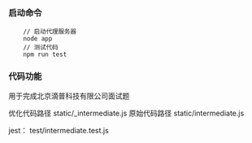 ### 启动命令
		// 启动代理服务器
		node app
		// 测试代码
		npm run test

### 代码功能
用于完成北京滴普科技有限公司面试题

优化代码路径 static/_intermediate.js
原始代码路径 static/intermediate.js

jest： test/intermediate.test.js